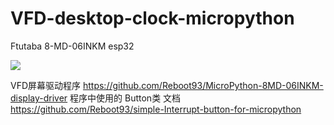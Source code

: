 # VFD-desktop-clock-micropython
Ftutaba 8-MD-06INKM esp32

[![](https://bb-embed.herokuapp.com/embed?v=BV1MM411C7mV)](https://player.bilibili.com/player.html?aid=520205170&bvid=BV1MM411C7mV&cid=891789674&page=1)

VFD屏幕驱动程序 https://github.com/Reboot93/MicroPython-8MD-06INKM-display-driver
程序中使用的 Button类 文档 https://github.com/Reboot93/simple-Interrupt-button-for-micropython
